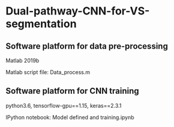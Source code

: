 # Dual-pathway-CNN-for-VS-segmentation
 <h2> Software platform for data pre-processing</h2> 
 <p> Matlab 2019b </p>
 <p> Matlab script file: Data_process.m </p> 
 <h2> Software platform for CNN training</h2> 
 <p> python3.6, tensorflow-gpu==1.15, keras==2.3.1 </p>
 <p> IPython notebook: Model defined and training.ipynb </p> 
